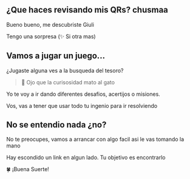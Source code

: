 ## ¿Que haces revisando mis QRs? chusmaa

Bueno bueno, me descubriste Giuli

Tengo una sorpresa (✨ Si otra mas)

## Vamos a jugar un juego...

¿Jugaste alguna ves a la busqueda del tesoro?

> 👀 Ojo que la curisosidad mato al gato

Yo te voy a ir dando diferentes desafios, acertijos o misiones.

Vos, vas a tener que usar todo tu ingenio para ir resolviendo

## No se entendio nada ¿no?

No te preocupes, vamos a arrancar con algo facil asi le vas tomando la mano

Hay escondido un link en algun lado. Tu objetivo es encontrarlo

🍀 ¡Buena Suerte!

